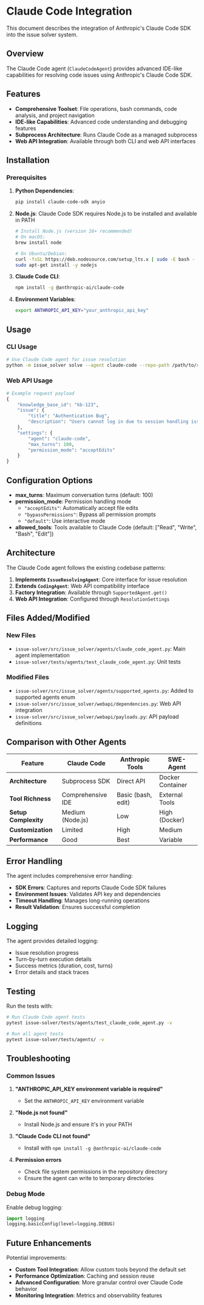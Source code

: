 # Claude Code Integration

This document describes the integration of Anthropic's Claude Code SDK into the issue solver system.

## Overview

The Claude Code agent (`ClaudeCodeAgent`) provides advanced IDE-like capabilities for resolving code issues using Anthropic's Claude Code SDK.

## Features

- **Comprehensive Toolset**: File operations, bash commands, code analysis, and project navigation
- **IDE-like Capabilities**: Advanced code understanding and debugging features  
- **Subprocess Architecture**: Runs Claude Code as a managed subprocess
- **Web API Integration**: Available through both CLI and web API interfaces

## Installation

### Prerequisites

1. **Python Dependencies**:
   ```bash
   pip install claude-code-sdk anyio
   ```

2. **Node.js**: Claude Code SDK requires Node.js to be installed and available in PATH
   ```bash
   # Install Node.js (version 16+ recommended)
   # On macOS:
   brew install node
   
   # On Ubuntu/Debian:
   curl -fsSL https://deb.nodesource.com/setup_lts.x | sudo -E bash -
   sudo apt-get install -y nodejs
   ```

3. **Claude Code CLI**:
   ```bash
   npm install -g @anthropic-ai/claude-code
   ```

4. **Environment Variables**:
   ```bash
   export ANTHROPIC_API_KEY="your_anthropic_api_key"
   ```

## Usage

### CLI Usage

```bash
# Use Claude Code agent for issue resolution
python -m issue_solver solve --agent claude-code --repo-path /path/to/repo --issue "Fix the bug in authentication module"
```

### Web API Usage

```python
# Example request payload
{
    "knowledge_base_id": "kb-123",
    "issue": {
        "title": "Authentication Bug",
        "description": "Users cannot log in due to session handling issue"
    },
    "settings": {
        "agent": "claude-code",
        "max_turns": 100,
        "permission_mode": "acceptEdits"
    }
}
```

## Configuration Options

- **max_turns**: Maximum conversation turns (default: 100)
- **permission_mode**: Permission handling mode
  - `"acceptEdits"`: Automatically accept file edits
  - `"bypassPermissions"`: Bypass all permission prompts  
  - `"default"`: Use interactive mode
- **allowed_tools**: Tools available to Claude Code (default: ["Read", "Write", "Bash", "Edit"])

## Architecture

The Claude Code agent follows the existing codebase patterns:

1. **Implements `IssueResolvingAgent`**: Core interface for issue resolution
2. **Extends `CodingAgent`**: Web API compatibility interface  
3. **Factory Integration**: Available through `SupportedAgent.get()`
4. **Web API Integration**: Configured through `ResolutionSettings`

## Files Added/Modified

### New Files
- `issue-solver/src/issue_solver/agents/claude_code_agent.py`: Main agent implementation
- `issue-solver/tests/agents/test_claude_code_agent.py`: Unit tests

### Modified Files
- `issue-solver/src/issue_solver/agents/supported_agents.py`: Added to supported agents enum
- `issue-solver/src/issue_solver/webapi/dependencies.py`: Web API integration
- `issue-solver/src/issue_solver/webapi/payloads.py`: API payload definitions

## Comparison with Other Agents

| Feature | Claude Code | Anthropic Tools | SWE-Agent |
|---------|-------------|-----------------|-----------|
| **Architecture** | Subprocess SDK | Direct API | Docker Container |
| **Tool Richness** | Comprehensive IDE | Basic (bash, edit) | External Tools |
| **Setup Complexity** | Medium (Node.js) | Low | High (Docker) |
| **Customization** | Limited | High | Medium |
| **Performance** | Good | Best | Variable |

## Error Handling

The agent includes comprehensive error handling:

- **SDK Errors**: Captures and reports Claude Code SDK failures
- **Environment Issues**: Validates API key and dependencies  
- **Timeout Handling**: Manages long-running operations
- **Result Validation**: Ensures successful completion

## Logging

The agent provides detailed logging:

- Issue resolution progress
- Turn-by-turn execution details
- Success metrics (duration, cost, turns)
- Error details and stack traces

## Testing

Run the tests with:

```bash
# Run Claude Code agent tests
pytest issue-solver/tests/agents/test_claude_code_agent.py -v

# Run all agent tests
pytest issue-solver/tests/agents/ -v
```

## Troubleshooting

### Common Issues

1. **"ANTHROPIC_API_KEY environment variable is required"**
   - Set the `ANTHROPIC_API_KEY` environment variable
   
2. **"Node.js not found"**
   - Install Node.js and ensure it's in your PATH
   
3. **"Claude Code CLI not found"**
   - Install with `npm install -g @anthropic-ai/claude-code`
   
4. **Permission errors**
   - Check file system permissions in the repository directory
   - Ensure the agent can write to temporary directories

### Debug Mode

Enable debug logging:

```python
import logging
logging.basicConfig(level=logging.DEBUG)
```

## Future Enhancements

Potential improvements:

- **Custom Tool Integration**: Allow custom tools beyond the default set
- **Performance Optimization**: Caching and session reuse
- **Advanced Configuration**: More granular control over Claude Code behavior
- **Monitoring Integration**: Metrics and observability features 